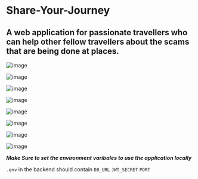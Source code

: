 # Share-Your-Journey

## A web application for passionate travellers who can help other fellow travellers about the scams that are being done at places.

![image](https://github.com/sruthikkoneti/Share-Your-Journey/assets/97946223/e64f1e3c-af59-4608-a88e-8a8b8f29569d)

![image](https://github.com/sruthikkoneti/Share-Your-Journey/assets/97946223/78cf75d7-666f-477c-8900-799bc4675794)

![image](https://github.com/sruthikkoneti/Share-Your-Journey/assets/97946223/5179fe17-bbef-4982-be24-3994177a7dc1)

![image](https://github.com/sruthikkoneti/Share-Your-Journey/assets/97946223/9eaf7ecb-f95c-4a23-b496-316c94ccc821)

![image](https://github.com/sruthikkoneti/Share-Your-Journey/assets/97946223/e8afe826-8aa6-4eb6-b392-3e6c633c7c1f)

![image](https://github.com/sruthikkoneti/Share-Your-Journey/assets/97946223/5815e877-705f-4017-8751-2c069ba74e2c)

![image](https://github.com/sruthikkoneti/Share-Your-Journey/assets/97946223/2beeaf78-3b5e-4b5a-9aaf-e71b36758ec5)

![image](https://github.com/sruthikkoneti/Share-Your-Journey/assets/97946223/20a7e16f-e208-450d-8f28-93bfb4f187ec)

***Make Sure to set the environment varibales to use the application locally***

```.env``` in the backend should contain
```DB_URL``` ```JWT_SECRET``` ```PORT```







